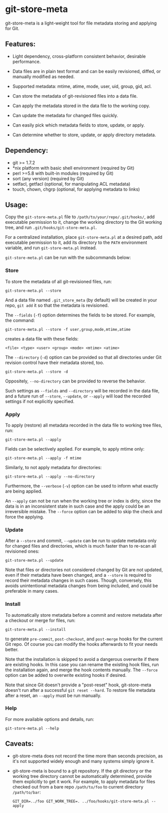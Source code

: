 git-store-meta
===============================================================================

git-store-meta is a light-weight tool for file metadata storing and applying
for Git.

Features:
-------------------------------------------------------------------------------

* Light dependency, cross-platform consistent behavior, desirable performance.

* Data files are in plain text format and can be easily revisioned, diffed, or
  manually modified as needed.

* Supported metadata: mtime, atime, mode, user, uid, group, gid, acl.

* Can store the metadata of git-revisioned files into a data file.

* Can apply the metadata stored in the data file to the working copy.

* Can update the metadata for changed files quickly.

* Can easily pick which metadata fields to store, update, or apply.

* Can determine whether to store, update, or apply directory metadata.

Dependency:
-------------------------------------------------------------------------------

- git >= 1.7.2
- *nix platform with basic shell environment (required by Git)
- perl >=5.8 with built-in modules (required by Git)
- sort (any version) (required by Git)
- setfacl, getfacl (optional, for manipulating ACL metadata)
- touch, chown, chgrp (optional, for applying metadata to links)

Usage:
-------------------------------------------------------------------------------

Copy the `git-store-meta.pl` file to `/path/to/your/repo/.git/hooks/`, add
executable permission to it, change the working directory to the Git working
tree, and run `.git/hooks/git-store-meta.pl`.

For a centralized installation, place `git-store-meta.pl` at a desired path,
add executable permission to it, add its directory to the `PATH` environment
variable, and run `git-store-meta.pl` instead.

`git-store-meta.pl` can be run with the subcommands below:

### Store

To store the metadata of all git-revisioned files, run:

    git-store-meta.pl --store

And a data file named `.git_store_meta` (by default) will be created in your
repo, `git add` it so that the metadata is revisioned.

The `--fields` (`-f`) option determines the fields to be stored. For example,
the command:

    git-store-meta.pl --store -f user,group,mode,mtime,atime

creates a data file with these fields:

    <file> <type> <user> <group> <mode> <mtime> <atime>

The `--directory` (`-d`) option can be provided so that all directories under
Git revision control have their metadata stored, too.

    git-store-meta.pl --store -d

Oppositely, `--no-directory` can be provided to reverse the behavior.

Such settings as `--fields` and `--directory` will be recorded in the data
file, and a future run of `--store`, `--update`, or `--apply` will load the
recorded settings if not explicitly specified.

### Apply

To apply (restore) all metadata recorded in the data file to working tree
files, run:

    git-store-meta.pl --apply

Fields can be selectively applied. For example, to apply mtime only:

    git-store-meta.pl --apply -f mtime

Similarly, to not apply metadata for directories:

    git-store-meta.pl --apply --no-directory

Furthermore, the `--verbose` (`-v`) option can be used to inform what exactly
are being applied.

An `--apply` can not be run when the working tree or index is dirty, since the
data is in an inconsistent state in such case and the apply could be an
irreversible mistake. The `--force` option can be added to skip the check and
force the applying.

### Update

After a `--store` and commit, `--update` can be run to update metadata only
for changed files and directories, which is much faster than to re-scan all
revisioned ones:

    git-store-meta.pl --update

Note that files or directories not considered changed by Git are not updated,
even if their metadata have been changed, and a `--store` is required to record
their metadata changes in such cases. Though, conversely, this avoids
unintentional metadata changes from being included, and could be preferable in
many cases.

### Install

To automatically store metadata before a commit and restore metadata after a
checkout or merge for files, run:

    git-store-meta.pl --install

to generate `pre-commit`, `post-checkout`, and `post-merge` hooks for the
current Git repo. Of course you can modify the hooks afterwards to fit your
needs better.

Note that the installation is skipped to avoid a dangerous overwrite if there
are existing hooks. In this case you can rename the existing hook files, run
the installation again, and merge the hook contents manually. The `--force`
option can be added to overwrite existing hooks if desired.

Note that since Git doesn't provide a "post-reset" hook, git-store-meta doesn't
run after a successful `git reset --hard`. To restore file metadata after a
reset, an `--apply` must be run manually.

### Help

For more available options and details, run:

    git-store-meta.pl --help

Caveats:
-------------------------------------------------------------------------------

* git-store-meta does not record the time more than seconds precision, as it's
  not supported widely enough and many systems simply ignore it.

* git-store-meta is bound to a git repository. If the git directory or the
  working tree directory cannot be automatically determined, provide them
  explicitly to get it work. For example, to apply metadata for files checked
  out from a bare repo `/path/to/foo` to current directory `/path/to/bar`:

      GIT_DIR=../foo GIT_WORK_TREE=. ../foo/hooks/git-store-meta.pl --apply
